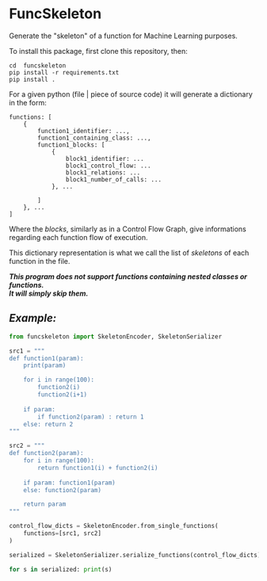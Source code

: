 # FuncSkeleton
Generate the "skeleton" of a function for Machine Learning purposes.

To install this package, first clone this repository, then:
```
cd  funcskeleton
pip install -r requirements.txt
pip install .
```

For a given python (file | piece of source code) it will generate a dictionary in the form: 
```
functions: [
    {
        function1_identifier: ...,
        function1_containing_class: ...,
        function1_blocks: [
            {
                block1_identifier: ...
                block1_control_flow: ...
                block1_relations: ...
                block1_number_of_calls: ...
            }, ...
            
        ]
    }, ...
]

```
Where the *blocks*, similarly as in a Control Flow Graph, give informations regarding each function flow of execution.

This dictionary representation is what we call the list of *skeletons* of each function in the file.

***This program does not support functions containing nested classes or functions.***\
***It will simply skip them.***

## *Example:*
```python
from funcskeleton import SkeletonEncoder, SkeletonSerializer

src1 = """
def function1(param):
    print(param)

    for i in range(100): 
        function2(i)
        function2(i+1)
    
    if param:
        if function2(param) : return 1
    else: return 2
"""

src2 = """
def function2(param):
    for i in range(100): 
        return function1(i) + function2(i)
    
    if param: function1(param)
    else: function2(param)

    return param
"""

control_flow_dicts = SkeletonEncoder.from_single_functions(
    functions=[src1, src2]
) 

serialized = SkeletonSerializer.serialize_functions(control_flow_dicts)

for s in serialized: print(s)
```
